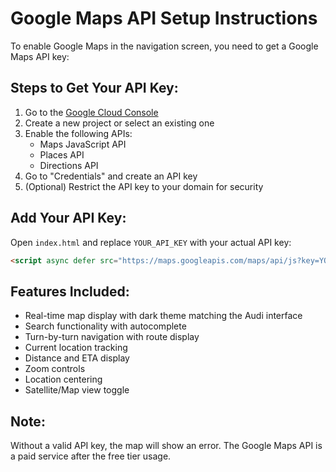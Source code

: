 # Google Maps API Setup Instructions

To enable Google Maps in the navigation screen, you need to get a Google Maps API key:

## Steps to Get Your API Key:

1. Go to the [Google Cloud Console](https://console.cloud.google.com/)
2. Create a new project or select an existing one
3. Enable the following APIs:
   - Maps JavaScript API
   - Places API
   - Directions API
4. Go to "Credentials" and create an API key
5. (Optional) Restrict the API key to your domain for security

## Add Your API Key:

Open `index.html` and replace `YOUR_API_KEY` with your actual API key:

```html
<script async defer src="https://maps.googleapis.com/maps/api/js?key=YOUR_API_KEY&callback=initMap&libraries=places"></script>
```

## Features Included:

- Real-time map display with dark theme matching the Audi interface
- Search functionality with autocomplete
- Turn-by-turn navigation with route display
- Current location tracking
- Distance and ETA display
- Zoom controls
- Location centering
- Satellite/Map view toggle

## Note:
Without a valid API key, the map will show an error. The Google Maps API is a paid service after the free tier usage.